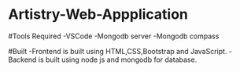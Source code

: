 # Artistry-Web-Appplication

#Tools Required
-VSCode
-Mongodb server
-Mongodb compass

#Built
-Frontend is built using HTML,CSS,Bootstrap and JavaScript.
-Backend is built using node js and mongodb for database.
